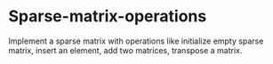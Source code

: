 # Sparse-matrix-operations
Implement a sparse matrix with operations like initialize empty sparse matrix, insert an element, add two matrices, transpose a matrix.
